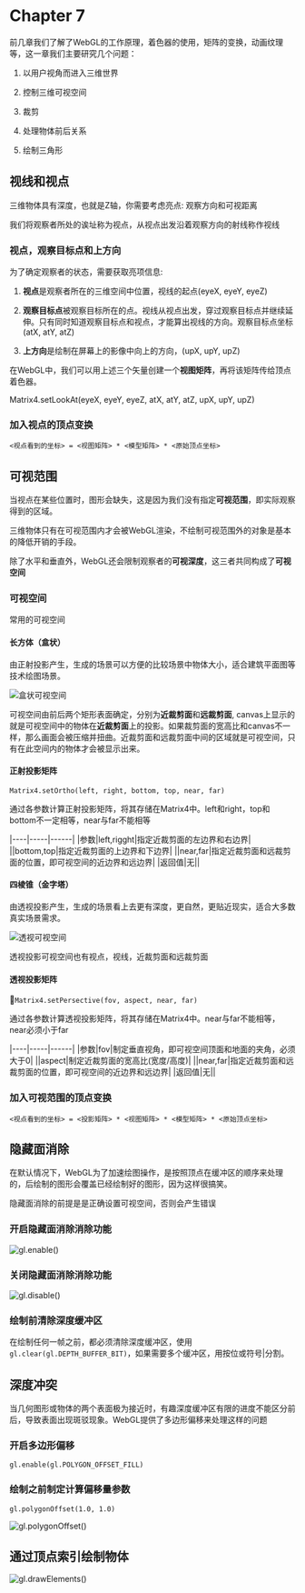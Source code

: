 # Chapter 7

前几章我们了解了WebGL的工作原理，着色器的使用，矩阵的变换，动画纹理等，这一章我们主要研究几个问题：

1. 以用户视角而进入三维世界

2. 控制三维可视空间

3. 裁剪

4. 处理物体前后关系

5. 绘制三角形

## 视线和视点

三维物体具有深度，也就是Z轴，你需要考虑亮点: 观察方向和可视距离

我们将观察者所处的诶址称为视点，从视点出发沿着观察方向的射线称作视线


### 视点，观察目标点和上方向

为了确定观察者的状态，需要获取亮项信息:

1. **视点**是观察者所在的三维空间中位置，视线的起点(eyeX, eyeY, eyeZ)

2. **观察目标点**被观察目标所在的点。视线从视点出发，穿过观察目标点并继续延伸。只有同时知道观察目标点和视点，才能算出视线的方向。观察目标点坐标(atX, atY, atZ)

3. **上方向**是绘制在屏幕上的影像中向上的方向，(upX, upY, upZ)

在WebGL中，我们可以用上述三个矢量创建一个**视图矩阵**，再将该矩阵传给顶点着色器。

Matrix4.setLookAt(eyeX, eyeY, eyeZ, atX, atY, atZ, upX, upY, upZ)

### 加入视点的顶点变换

`<视点看到的坐标> = <视图矩阵> * <模型矩阵> * <原始顶点坐标>`


## 可视范围

当视点在某些位置时，图形会缺失，这是因为我们没有指定**可视范围**，即实际观察得到的区域。

三维物体只有在可视范围内才会被WebGL渲染，不绘制可视范围外的对象是基本的降低开销的手段。

除了水平和垂直外，WebGL还会限制观察者的**可视深度**，这三者共同构成了**可视空间**

### 可视空间

常用的可视空间

#### 长方体（盒状）

由正射投影产生，生成的场景可以方便的比较场景中物体大小，适合建筑平面图等技术绘图场景。

![盒状可视空间](../../pic/box_scene.png)

可视空间由前后两个矩形表面确定，分别为**近裁剪面**和**远裁剪面**, canvas上显示的就是可视空间中的物体在**近裁剪面**上的投影。如果裁剪面的宽高比和canvas不一样，那么画面会被压缩并扭曲。近裁剪面和远裁剪面中间的区域就是可视空间，只有在此空间内的物体才会被显示出来。

#### 正射投影矩阵

`Matrix4.setOrtho(left, right, bottom, top, near, far)`

通过各参数计算正射投影矩阵，将其存储在Matrix4中。left和right，top和bottom不一定相等，near与far不能相等

|----|-----|------|
|参数|left,rigght|指定近裁剪面的左边界和右边界|
||bottom,top|指定近裁剪面的上边界和下边界|
||near,far|指定近裁剪面和远裁剪面的位置，即可视空间的近边界和远边界|
|返回值|无||

#### 四棱锥（金字塔）

由透视投影产生，生成的场景看上去更有深度，更自然，更贴近现实，适合大多数真实场景需求。

![透视可视空间](../../pic/perspective_scene.png)

透视投影可视空间也有视点，视线，近裁剪面和远裁剪面

#### 透视投影矩阵

`Matrix4.setPersective(fov, aspect, near, far)`

通过各参数计算透视投影矩阵，将其存储在Matrix4中。near与far不能相等，near必须小于far

|----|-----|------|
|参数|fov|制定垂直视角，即可视空间顶面和地面的夹角，必须大于0|
||aspect|制定近裁剪面的宽高比(宽度/高度)|
||near,far|指定近裁剪面和远裁剪面的位置，即可视空间的近边界和远边界|
|返回值|无||

### 加入可视范围的顶点变换

`<视点看到的坐标> = <投影矩阵> * <视图矩阵> * <模型矩阵> * <原始顶点坐标>`
 
## 隐藏面消除

在默认情况下，WebGL为了加速绘图操作，是按照顶点在缓冲区的顺序来处理的，后绘制的图形会覆盖已经绘制好的图形，因为这样很搞笑。

隐藏面消除的前提是是正确设置可视空间，否则会产生错误

### 开启隐藏面消除消除功能

![gl.enable()](../../pic/enable.png)

### 关闭隐藏面消除消除功能

![gl.disable()](../../pic/disable.png)

### 绘制前清除深度缓冲区

在绘制任何一帧之前，都必须清除深度缓冲区，使用`gl.clear(gl.DEPTH_BUFFER_BIT)`，如果需要多个缓冲区，用按位或符号|分割。

## 深度冲突

当几何图形或物体的两个表面极为接近时，有趣深度缓冲区有限的进度不能区分前后，导致表面出现斑驳现象。WebGL提供了多边形偏移来处理这样的问题

### 开启多边形偏移

`gl.enable(gl.POLYGON_OFFSET_FILL)`

### 绘制之前制定计算偏移量参数

`gl.polygonOffset(1.0, 1.0)`

![gl.polygonOffset()](../../pic/polygonOffset.png)

## 通过顶点索引绘制物体

![gl.drawElements()](../../pic/drawElements.png)







